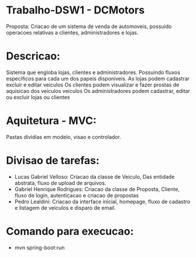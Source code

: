 # Trabalho-DSW1 - DCMotors

Proposta: Criacao de um sistema de venda de automoveis, possuido operacoes relativas a clientes, administradores e lojas.

# Descricao:
Sistema que engloba lojas, clientes e administradores. Possuindo fluxos especificos para cada um dos papeis disponiveis.
As lojas podem cadastrar excluir e editar veiculos
Os clientes podem visualizar e fazer prostas de aquisicao dos veiculos veiculos
Os administradores podem cadastrar, editar ou excluir lojas ou clientes

# Aquitetura - MVC:
Pastas dividias em modelo, visao e controlador.

# Divisao de tarefas:
- Lucas Gabriel Velloso: Criacao da classe de Veiculo, Das entidade abstrata, fluxo de upload de arquivos.
- Gabriel Henrique Rodrigues: Criacao da classe de Proposta, Cliente, fluxo de login, autenticacao e criacao de propostas
- Pedro Lealdini: Criacao da interface inicial, homepage, fluxo de cadastro e listagem de veiculos e disparo de email.

# Comando para execucao:
 - mvn spring-boot:run
